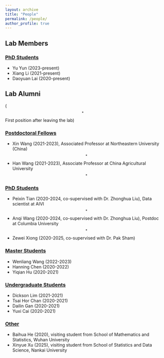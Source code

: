 ```yaml
---
layout: archive
title: "People"
permalink: /people/
author_profile: true
---
```




##  Lab Members

### <u>PhD Students</u>
- Yu Yun (2023-present)
- Xiang Li (2021-present)
- Daoyuan Lai (2020-present)





## Lab Alumni
($$^*$$First position after leaving the lab)

### <u>Postdoctoral Fellows</u>
-  Xin Wang (2021-2023),  Associated Professor at Northeastern University (China)$$^*$$
-  Han Wang (2021-2023), Associate Professor at China Agricultural University$$^*$$ 


### <u>PhD Students</u>
<!--
|   Name    |    First Position|  Thesis Title   |
| -------------  |-------------      |-------------| 
| Peixin Tian (2020-2024, co-supervised with Dr. Zhonghua Liu) | Data scientist at AIVI | Development of bioinformatic tools for enhanced prediction and variable selection in genetic studies |
|Anqi Wang (2020-2024, co-supervised with Dr. Zhonghua Liu)| Postdoc at Columbia University|Statistical methods for causal inference and bias correction in genetic studies|
|Zewei Xiong (2020-2025, co-supervised with Dr. Pak Sham)| | Exploring statistical methods for estimating heritability, functional enrichment and polygenic risk score using summary GWAS data in complex traits | 
-->



- Peixin Tian (2020-2024, co-supervised with Dr. Zhonghua Liu), Data scientist at AIVI$$^*$$  
- Anqi Wang (2020-2024, co-supervised with Dr. Zhonghua Liu), Postdoc at Columbia University$$^*$$
- Zewei Xiong (2020-2025, co-supervised with Dr. Pak Sham)  


### <u>Master Students</u>
- Wenliang Wang (2022-2023)
- Hanning Chen (2020-2022)
-  Yiqian Hu (2020-2021)


### <u>Undergraduate Students</u>
-  Dickson Lim (2021-2021)
- Tsai Hor  Chan (2020-2021)
-  Dailin Gan (2020-2021)
- Yuxi Cai (2020-2021)

### <u>Other</u>
-  Baihua He (2020), visiting student from School of Mathematics and Statistics, Wuhan University
-  Xinyue Xu (2025), visiting student from School of Statistics and Data Science, Nankai University